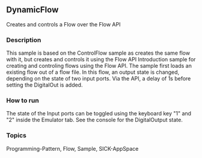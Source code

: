 ## DynamicFlow
Creates and controls a Flow over the Flow API
### Description
This sample is based on the ControlFlow sample as creates the same flow with it,
but creates and controls it using the Flow API
Introduction sample for creating and controling flows using the Flow API.
The sample first loads an existing flow out of a flow file.
In this flow, an output state is changed, depending on the state of two input ports.
Via the API, a delay of 1s before setting the DigitalOut is added.
### How to run
The state of the Input ports can be toggled using the keyboard key "1" and "2"
inside the Emulator tab.
See the console for the DigitalOutput state.

### Topics
Programming-Pattern, Flow, Sample, SICK-AppSpace